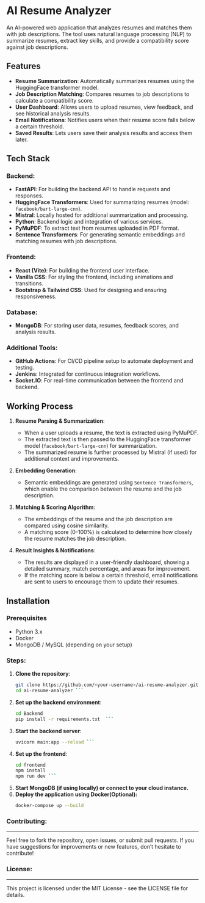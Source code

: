 # AI Resume Analyzer

An AI-powered web application that analyzes resumes and matches them with job descriptions. The tool uses natural language processing (NLP) to summarize resumes, extract key skills, and provide a compatibility score against job descriptions.

## Features

- **Resume Summarization**: Automatically summarizes resumes using the HuggingFace transformer model.
- **Job Description Matching**: Compares resumes to job descriptions to calculate a compatibility score.
- **User Dashboard**: Allows users to upload resumes, view feedback, and see historical analysis results.
- **Email Notifications**: Notifies users when their resume score falls below a certain threshold.
- **Saved Results**: Lets users save their analysis results and access them later.

## Tech Stack

### Backend:
- **FastAPI**: For building the backend API to handle requests and responses.
- **HuggingFace Transformers**: Used for summarizing resumes (model: `facebook/bart-large-cnn`).
- **Mistral**: Locally hosted for additional summarization and processing.
- **Python**: Backend logic and integration of various services.
- **PyMuPDF**: To extract text from resumes uploaded in PDF format.
- **Sentence Transformers**: For generating semantic embeddings and matching resumes with job descriptions.

### Frontend:
- **React (Vite)**: For building the frontend user interface.
- **Vanilla CSS**: For styling the frontend, including animations and transitions.
- **Bootstrap & Tailwind CSS**: Used for designing and ensuring responsiveness.

### Database:
- **MongoDB**: For storing user data, resumes, feedback scores, and analysis results.

### Additional Tools:
- **GitHub Actions**: For CI/CD pipeline setup to automate deployment and testing.
- **Jenkins**: Integrated for continuous integration workflows.
- **Socket.IO**: For real-time communication between the frontend and backend.

## Working Process

1. **Resume Parsing & Summarization**:
   - When a user uploads a resume, the text is extracted using PyMuPDF.
   - The extracted text is then passed to the HuggingFace transformer model (`facebook/bart-large-cnn`) for summarization.
   - The summarized resume is further processed by Mistral (if used) for additional context and improvements.

2. **Embedding Generation**:
   - Semantic embeddings are generated using `Sentence Transformers`, which enable the comparison between the resume and the job description.

3. **Matching & Scoring Algorithm**:
   - The embeddings of the resume and the job description are compared using cosine similarity.
   - A matching score (0–100%) is calculated to determine how closely the resume matches the job description.

4. **Result Insights & Notifications**:
   - The results are displayed in a user-friendly dashboard, showing a detailed summary, match percentage, and areas for improvement.
   - If the matching score is below a certain threshold, email notifications are sent to users to encourage them to update their resumes.

## Installation

### Prerequisites

- Python 3.x
- Docker
- MongoDB / MySQL (depending on your setup)

### Steps:

1. **Clone the repository**:
   ```bash
   git clone https://github.com/<your-username>/ai-resume-analyzer.git
   cd ai-resume-analyzer ```
2. **Set up the backend environment**:
   ```bash
   cd Backend
   pip install -r requirements.txt  ```
3. **Start the backend server**:
   ```bash
   uvicorn main:app --reload ```
4. **Set up the frontend**:
   ```bash
   cd frontend
   npm install
   npm run dev ```
5. **Start MongoDB (if using locally) or connect to your cloud instance.**
6. **Deploy the application using Docker(Optional):**
   ```bash
   docker-compose up --build
   ```
### Contributing:
---
Feel free to fork the repository, open issues, or submit pull requests. If you have suggestions for improvements or new features, don’t hesitate to contribute!
### License:
---
This project is licensed under the MIT License - see the LICENSE file for details.
